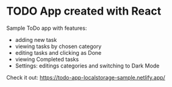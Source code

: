 # TODO App created with React

Sample ToDo app with features:
- adding new task
- viewing tasks by chosen category
- editing tasks and clicking as Done
- viewing Completed tasks
- Settings: editings categories and switching to Dark Mode
 
Check it out: https://todo-app-localstorage-sample.netlify.app/
